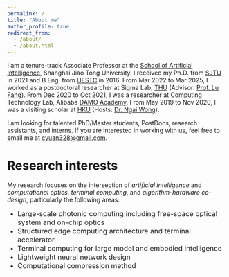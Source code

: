 ```yaml
---
permalink: /
title: "About me"
author_profile: true
redirect_from: 
  - /about/
  - /about.html
---
```


I am a tenure-track Associate Professor at the [School of Artificial Intelligence](https://soai.sjtu.edu.cn/), Shanghai Jiao Tong University. I received my Ph.D. from [SJTU](https://dmne.sjtu.edu.cn/dmne/) in 2021 and B.Eng. from [UESTC](https://www.ese.uestc.edu.cn/) in 2016. From Mar 2022 to Mar 2025, I worked as a postdoctoral researcher at Sigma Lab, [THU](https://www.ee.tsinghua.edu.cn/) (Advisor: [Prof. Lu Fang](https://www.luvision.net/)). From Dec 2020 to Oct 2021, I was a researcher at Computing Technology Lab, Alibaba [DAMO Academy](https://damo.alibaba.com/). From May 2019 to Nov 2020, I was a visiting scholar at [HKU](https://www.eee.hku.hk/) (Hosts: [Dr. Ngai Wong](https://www.eee.hku.hk/~nwong/)). 

I am looking for talented PhD/Master students, PostDocs, research assistants, and interns. If you are interested in working with us, feel free to email me at [cyuan328@gmail.com](cyuan328@gmail.com).


Research interests
======
My research focuses on the intersection of *artificial intelligence* and *computational optics*, *terminal computing*, and *algorithm-hardware co-design*, particularly the following areas:

- <font size="3">Large-scale photonic computing including free-space optical system and on-chip optics</font>
- <font size="3">Structured edge computing architecture and terminal accelerator</font>
- <font size="3">Terminal computing for large model and embodied intelligence</font>
- <font size="3">Lightweight neural network design</font>
- <font size="3">Computational compression method</font>



